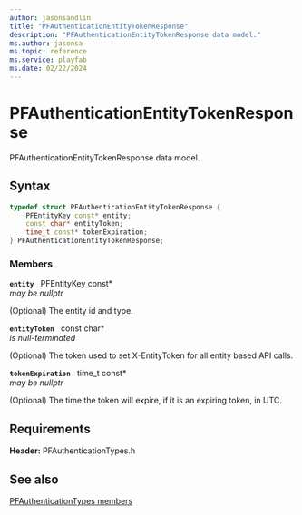 ```yaml
---
author: jasonsandlin
title: "PFAuthenticationEntityTokenResponse"
description: "PFAuthenticationEntityTokenResponse data model."
ms.author: jasonsa
ms.topic: reference
ms.service: playfab
ms.date: 02/22/2024
---
```


# PFAuthenticationEntityTokenResponse  

PFAuthenticationEntityTokenResponse data model.  

## Syntax  
  
```cpp
typedef struct PFAuthenticationEntityTokenResponse {  
    PFEntityKey const* entity;  
    const char* entityToken;  
    time_t const* tokenExpiration;  
} PFAuthenticationEntityTokenResponse;  
```
  
### Members  
  
**`entity`** &nbsp; PFEntityKey const*  
*may be nullptr*  
  
(Optional) The entity id and type.
  
**`entityToken`** &nbsp; const char*  
*is null-terminated*  
  
(Optional) The token used to set X-EntityToken for all entity based API calls.
  
**`tokenExpiration`** &nbsp; time_t const*  
*may be nullptr*  
  
(Optional) The time the token will expire, if it is an expiring token, in UTC.
  
  
## Requirements  
  
**Header:** PFAuthenticationTypes.h
  
## See also  
[PFAuthenticationTypes members](../pfauthenticationtypes_members.md)  

  
  
